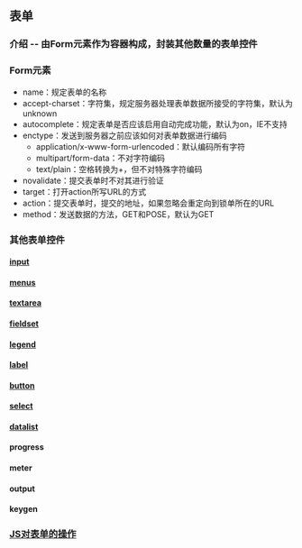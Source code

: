 ## 表单

### 介绍 -- 由Form元素作为容器构成，封装其他数量的表单控件

### Form元素

* name：规定表单的名称
* accept-charset：字符集，规定服务器处理表单数据所接受的字符集，默认为unknown
* autocomplete：规定表单是否应该启用自动完成功能，默认为on，IE不支持
* enctype：发送到服务器之前应该如何对表单数据进行编码
  * application/x-www-form-urlencoded：默认编码所有字符
  * multipart/form-data：不对字符编码
  * text/plain：空格转换为+，但不对特殊字符编码
* novalidate：提交表单时不对其进行验证
* target：打开action所写URL的方式
* action：提交表单时，提交的地址，如果忽略会重定向到锁单所在的URL
* method：发送数据的方法，GET和POSE，默认为GET

### 其他表单控件

#### [input](/HTML/label/form/form_input.md)

#### [menus](/HTML/label/form/form_menus.md)

#### [textarea](/HTML/label/form/form_textarea.md)

#### [fieldset](/HTML/label/form/form_fieldset.md)

#### [legend](/HTML/label/form/form_legend.md)

#### [label](/HTML/label/form/form_label.md)

#### [button](/HTML/label/form/form_button.md)

#### [select](/HTML/label/form/form_select.md)

#### [datalist](/HTML/label/form/form_datalist.md)

#### progress

#### meter

#### output

#### keygen

### [JS对表单的操作](/JS/js_form.md)

### 



